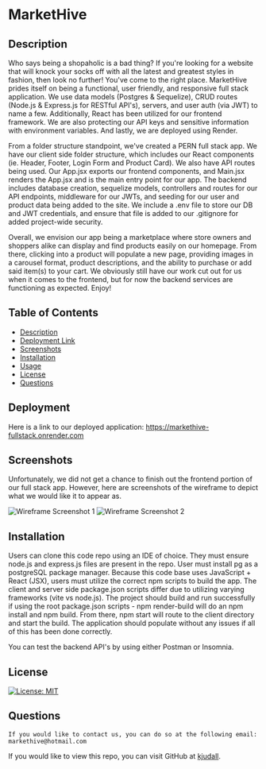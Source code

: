 # MarketHive

## Description

Who says being a shopaholic is a bad thing? If you're looking for a website that will knock your socks off with all the latest and greatest styles in fashion, then look no further! You've come to the right place. MarketHive prides itself on being a functional, user friendly, and responsive full stack application. We use data models (Postgres & Sequelize), CRUD routes (Node.js & Express.js for RESTful API's), servers, and user auth (via JWT) to name a few. Additionally, React has been utilized for our frontend framework. We are also protecting our API keys and sensitive information with environment variables. And lastly, we are deployed using Render.

From a folder structure standpoint, we've created a PERN full stack app. We have our client side folder structure, which includes our React components (ie. Header, Footer, Login Form and Product Card). We also have API routes being used. Our App.jsx exports our frontend components, and Main.jsx renders the App.jsx and is the main entry point for our app. The backend includes database creation, sequelize models, controllers and routes for our API endpoints, middleware for our JWTs, and seeding for our user and product data being added to the site. We include a .env file to store our DB and JWT credentials, and ensure that file is added to our .gitignore for added project-wide security.

Overall, we envision our app being a marketplace where store owners and shoppers alike can display and find products easily on our homepage. From there, clicking into a product will populate a new page, providing images in a carousel format, product descriptions, and the ability to purchase or add said item(s) to your cart. We obviously still have our work cut out for us when it comes to the frontend, but for now the backend services are functioning as expected. Enjoy!

## Table of Contents

- [Description](#description)
- [Deployment Link](#deployment)
- [Screenshots](#screenshots)
- [Installation](#installation)
- [Usage](#usage)
- [License](#license)
- [Questions](#questions)

## Deployment

Here is a link to our deployed application: https://markethive-fullstack.onrender.com

## Screenshots

Unfortunately, we did not get a chance to finish out the frontend portion of our full stack app. However, here are screenshots of the wireframe to depict what we would like it to appear as.

![Wireframe Screenshot 1](./assets/homepage.png)
![Wireframe Screenshot 2](./assets/product_card.png)

## Installation

Users can clone this code repo using an IDE of choice. They must ensure node.js and express.js files are present in the repo. User must install pg as a postgreSQL package manager. Because this code base uses JavaScript + React (JSX), users must utilize the correct npm scripts to build the app. The client and server side package.json scripts differ due to utilizing varying frameworks (vite vs node.js). The project should build and run successfully if using the root package.json scripts - npm render-build will do an npm install and npm build. From there, npm start will route to the client directory and start the build. The application should populate without any issues if all of this has been done correctly.

You can test the backend API's by using either Postman or Insomnia.

## License

[![License: MIT](https://img.shields.io/badge/License-MIT-yellow.svg)](https://opensource.org/licenses/MIT)

## Questions

    If you would like to contact us, you can do so at the following email: markethive@hotmail.com

If you would like to view this repo, you can visit GitHub at [kjudall](https://github.com/KJUDALL/project2).
